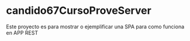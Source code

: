 # candido67CursoProveServer
Este proyecto es para mostrar o ejemplificar una SPA para como funciona en APP REST
